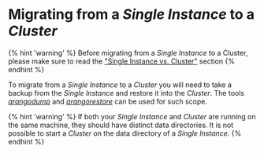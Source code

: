 Migrating from a _Single Instance_ to a _Cluster_
==================================================

{% hint 'warning' %}
Before migrating from a _Single Instance_ to a Cluster,
please make sure to read the 
["Single Instance vs. Cluster"](../Architecture/DifferenceSingleCluster.md)
section
{% endhint %}

To migrate from a _Single Instance_ to a _Cluster_ you will need
to take a backup from the _Single Instance_ and restore it into
the _Cluster_. The tools [_arangodump_](../Programs/Arangodump/README.md)
and [_arangorestore_](../Programs/Arangorestore/README.md) can be used
for such scope.

{% hint 'warning' %}
If both your _Single Instance_ and _Cluster_ are running on the same
machine, they should have distinct data directories. It is not possible
to start a _Cluster_ on the data directory of a _Single Instance_.
{% endhint %}
